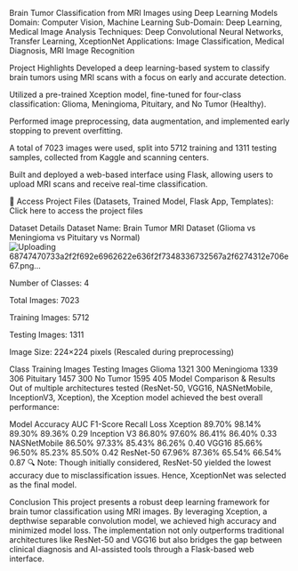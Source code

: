 Brain Tumor Classification from MRI Images using Deep Learning Models
Domain: Computer Vision, Machine Learning
Sub-Domain: Deep Learning, Medical Image Analysis
Techniques: Deep Convolutional Neural Networks, Transfer Learning, XceptionNet
Applications: Image Classification, Medical Diagnosis, MRI Image Recognition

Project Highlights
Developed a deep learning-based system to classify brain tumors using MRI scans with a focus on early and accurate detection.

Utilized a pre-trained Xception model, fine-tuned for four-class classification: Glioma, Meningioma, Pituitary, and No Tumor (Healthy).

Performed image preprocessing, data augmentation, and implemented early stopping to prevent overfitting.

A total of 7023 images were used, split into 5712 training and 1311 testing samples, collected from Kaggle and scanning centers.

Built and deployed a web-based interface using Flask, allowing users to upload MRI scans and receive real-time classification.

📂 Access Project Files (Datasets, Trained Model, Flask App, Templates):
Click here to access the project files

Dataset Details
Dataset Name: Brain Tumor MRI Dataset (Glioma vs Meningioma vs Pituitary vs Normal)
![Uploading 68747470733a2f2f692e6962622e636f2f7348336732567a2f6274312e706e67.png…]()


Number of Classes: 4

Total Images: 7023

Training Images: 5712

Testing Images: 1311

Image Size: 224×224 pixels (Rescaled during preprocessing)


Class	Training Images	Testing Images
Glioma	1321	300
Meningioma	1339	306
Pituitary	1457	300
No Tumor	1595	405
Model Comparison & Results
Out of multiple architectures tested (ResNet-50, VGG16, NASNetMobile, InceptionV3, Xception), the Xception model achieved the best overall performance:


Model	Accuracy	AUC	F1-Score	Recall	Loss
Xception	89.70%	98.14%	89.30%	89.36%	0.29
Inception V3	86.80%	97.60%	86.41%	86.40%	0.33
NASNetMobile	86.50%	97.33%	85.43%	86.26%	0.40
VGG16	85.66%	96.50%	85.23%	85.50%	0.42
ResNet-50	67.96%	87.36%	65.54%	66.54%	0.87
🔍 Note: Though initially considered, ResNet-50 yielded the lowest accuracy due to misclassification issues. Hence, XceptionNet was selected as the final model.

Conclusion
This project presents a robust deep learning framework for brain tumor classification using MRI images. By leveraging Xception, a depthwise separable convolution model, we achieved high accuracy and minimized model loss. The implementation not only outperforms traditional architectures like ResNet-50 and VGG16 but also bridges the gap between clinical diagnosis and AI-assisted tools through a Flask-based web interface.

